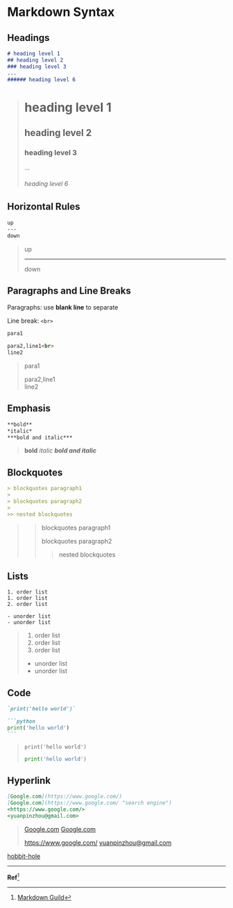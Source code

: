 # Markdown Syntax

## Headings

```markdown
# heading level 1
## heading level 2
### heading level 3
...
###### heading level 6
```

> # heading level 1
> ## heading level 2
> ### heading level 3
> ...
>
> ###### heading level 6

## Horizontal Rules

```markdown
up
---
down
```

> up
>
> ---
>
> down

## Paragraphs and Line Breaks

Paragraphs: use **blank line** to separate

Line break: `<br>`

```markdown
para1

para2,line1<br>
line2
```

> para1
>
> para2,line1<br>
> line2

## Emphasis

```markdown
**bold**
*italic*
***bold and italic***
```

> **bold**
> *italic*
> ***bold and italic***

## Blockquotes

```markdown
> blockquotes paragraph1
>
> blockquotes paragraph2
>
>> nested blockquotes
```

>  > blockquotes paragraph1
>  >
>  > blockquotes paragraph2
>  >
>  > > nested blockquotes

## Lists

```
1. order list
1. order list
2. order list

- unorder list
- unorder list
```

> 1. order list
> 1. order list
> 2. order list
>
> - unorder list
> - unorder list

## Code

````markdown
`print('hello world')`

```python
print('hello world')
```
````

> `print('hello world')`
>
> ```python
> print('hello world')
> ```

## Hyperlink

```markdown
[Google.com](https://www.google.com/)
[Google.com](https://www.google.com/ "search engine")
<https://www.google.com/>
<yuanpinzhou@gmail.com>
```

> [Google.com](https://www.google.com/)
> [Google.com](https://www.google.com/ "search engine")
>
> <https://www.google.com/>
> <yuanpinzhou@gmail.com>



[hobbit-hole][1]

[1]: <https://en.wikipedia.org/wiki/Hobbit#Lifestyle> "Hobbit lifestyles"



---

**Ref**[^1]

[^1]: [Markdown Guild](https://www.markdownguide.org/)

